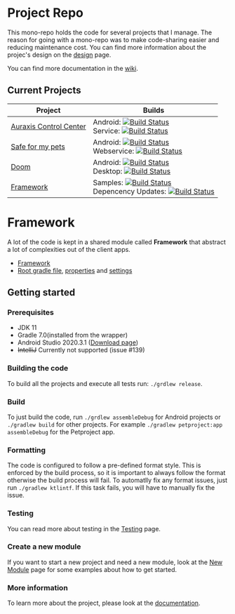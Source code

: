 # Project Repo

This mono-repo holds the code for several projects that I manage. The reason for going with a mono-repo was to make code-sharing easier and reducing maintenance cost. You can find more information about the projec's design on the [design](https://dev.azure.com/CRamsan/Framework/_wiki/wikis/Framework.wiki/28/Design-Architecture) page.

You can find more documentation in the [wiki](https://dev.azure.com/CRamsan/Framework/_wiki/wikis/Framework.wiki/22/Project-Wiki).

## Current Projects
| Project | Builds |
| --- | ----------- |
| [Auraxis Control Center](auraxiscontrolcenter/README.md) | Android: [![Build Status](https://dev.azure.com/CRamsan/AuraxisControlCenter/_apis/build/status/AuraxisControCenter?branchName=master)](https://dev.azure.com/CRamsan/AuraxisControlCenter/_build/latest?definitionId=6&branchName=master) <br/>Service: [![Build Status](https://dev.azure.com/CRamsan/AuraxisControlCenter/_apis/build/status/AuraxisControlCenter_NodeJs?branchName=master)](https://dev.azure.com/CRamsan/AuraxisControlCenter/_build/latest?definitionId=14&branchName=master) |
| [Safe for my pets](petproject//README.md) | Android: [![Build Status](https://dev.azure.com/CRamsan/PetProject/_apis/build/status/PetProject-Android?branchName=master)](https://dev.azure.com/CRamsan/PetProject/_build/latest?definitionId=3&branchName=master)<br/>Webservice: [![Build Status](https://dev.azure.com/CRamsan/PetProject/_apis/build/status/PetProject-Webservice?branchName=master)](https://dev.azure.com/CRamsan/PetProject/_build/latest?definitionId=8&branchName=master) |
| [Doom](doom/README.md) | Android: [![Build Status](https://dev.azure.com/CRamsan/Doom-Project/_apis/build/status/Doom-Project_Android?branchName=master)](https://dev.azure.com/CRamsan/Doom-Project/_build/latest?definitionId=11&branchName=master)<br/>Desktop: [![Build Status](https://dev.azure.com/CRamsan/Doom-Project/_apis/build/status/Doom-Project_Desktop?branchName=master)](https://dev.azure.com/CRamsan/Doom-Project/_build/latest?definitionId=12&branchName=master) |
| [Framework](framework/README.md) | Samples: [![Build Status](https://dev.azure.com/CRamsan/Framework/_apis/build/status/Framework-Samples_Release?branchName=master)](https://dev.azure.com/CRamsan/Framework/_build/latest?definitionId=15&branchName=master)<br/>Depencency Updates: [![Build Status](https://dev.azure.com/CRamsan/Framework/_apis/build/status/Dependency-Updates?branchName=master)](https://dev.azure.com/CRamsan/Framework/_build/latest?definitionId=16&branchName=master) |

# Framework
A lot of the code is kept in a shared module called **Framework** that abstract a lot of complexities out of the client apps.
 - [Framework](framework/)
 - [Root gradle file](/build.gradle), [properties](gradle.properties) and [settings](settings.gradle)

## Getting started
 
### Prerequisites
- JDK 11
- Gradle 7.0(installed from the wrapper)
- Android Studio 2020.3.1 ([Download page](https://developer.android.com/studio/archive))
- ~~IntelliJ~~ Currently not supported (issue #139)

### Building the code
To build all the projects and execute all tests run: `./grdlew release`.

### Build 
To just build the code, run `./grdlew assembleDebug` for Android projects or `./gradlew build` for other projects. For example `./gradlew petproject:app assembleDebug` for the Petproject app.

### Formatting
The code is configured to follow a pre-defined format style. This is enforced by the build process, so it is important to always follow the format otherwise the build process will fail. To automatlly fix any format issues, just run `./gradlew ktlintf`. If this task fails, you will have to manually fix the issue.

### Testing
You can read more about testing in the [Testing](https://dev.azure.com/CRamsan/Framework/_wiki/wikis/Framework.wiki/31/Testing) page.

### Create a new module
If you want to start a new project and need a new module, look at the [New Module](https://dev.azure.com/CRamsan/Framework/_wiki/wikis/Framework.wiki/30/Creating-a-new-module) page for some examples about how to get started.

### More information
To learn more about the project, please look at the [documentation](https://dev.azure.com/CRamsan/Framework/_wiki/wikis/Framework.wiki/22/Project-Wiki).
